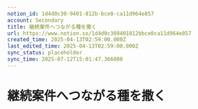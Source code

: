 ```yaml
---
notion_id: 1d4d0c30-9401-812b-bce0-ca11d964e857
account: Secondary
title: 継続案件へつながる種を撒く
url: https://www.notion.so/1d4d0c309401812bbce0ca11d964e857
created_time: 2025-04-13T02:59:00.000Z
last_edited_time: 2025-04-13T02:59:00.000Z
sync_status: placeholder
sync_time: 2025-07-12T15:01:47.366000
---
```

# 継続案件へつながる種を撒く
